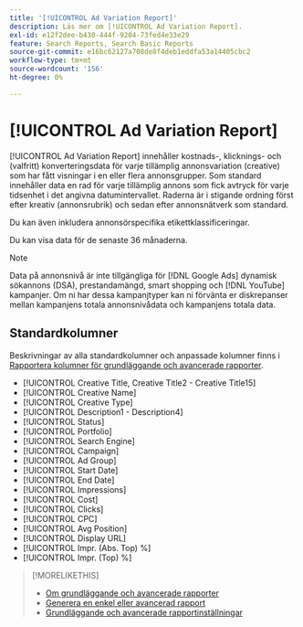 ```yaml
---
title: '[!UICONTROL Ad Variation Report]'
description: Läs mer om [!UICONTROL Ad Variation Report].
exl-id: e12f2dee-b430-444f-9204-73fed4e33e29
feature: Search Reports, Search Basic Reports
source-git-commit: e16bc62127a708de8f4deb1eddfa53a14405cbc2
workflow-type: tm+mt
source-wordcount: '156'
ht-degree: 0%

---
```


# [!UICONTROL Ad Variation Report]

[!UICONTROL Ad Variation Report] innehåller kostnads-, klicknings- och (valfritt) konverteringsdata för varje tillämplig annonsvariation (creative) som har fått visningar i en eller flera annonsgrupper. Som standard innehåller data en rad för varje tillämplig annons som fick avtryck för varje tidsenhet i det angivna datumintervallet. Raderna är i stigande ordning först efter kreativ (annonsrubrik) och sedan efter annonsnätverk som standard.

Du kan även inkludera annonsörspecifika etikettklassificeringar.

Du kan visa data för de senaste 36 månaderna.

>[!NOTE]
>
>Data på annonsnivå är inte tillgängliga för [!DNL Google Ads] dynamisk sökannons (DSA), prestandamängd, smart shopping och [!DNL YouTube] kampanjer. Om ni har dessa kampanjtyper kan ni förvänta er diskrepanser mellan kampanjens totala annonsnivådata och kampanjens totala data.

## Standardkolumner

Beskrivningar av alla standardkolumner och anpassade kolumner finns i [Rapportera kolumner för grundläggande och avancerade rapporter](basic-advanced-report-columns.md).

* [!UICONTROL Creative Title, Creative Title2 - Creative Title15]
* [!UICONTROL Creative Name]
* [!UICONTROL Creative Type]
* [!UICONTROL Description1 - Description4]
* [!UICONTROL Status]
* [!UICONTROL Portfolio]
* [!UICONTROL Search Engine]
* [!UICONTROL Campaign]
* [!UICONTROL Ad Group]
* [!UICONTROL Start Date]
* [!UICONTROL End Date]
* [!UICONTROL Impressions]
* [!UICONTROL Cost]
* [!UICONTROL Clicks]
* [!UICONTROL CPC]
* [!UICONTROL Avg Position]
* [!UICONTROL Display URL]
* [!UICONTROL Impr. (Abs. Top) %]
* [!UICONTROL Impr. (Top) %]

>[!MORELIKETHIS]
>
>* [Om grundläggande och avancerade rapporter](basic-advanced-report-about.md)
>* [Generera en enkel eller avancerad rapport](basic-advanced-report-generate.md)
>* [Grundläggande och avancerade rapportinställningar](basic-advanced-report-settings.md)

